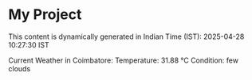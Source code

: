 # My Project

This content is dynamically generated in Indian Time (IST): 2025-04-28 10:27:30 IST


Current Weather in Coimbatore:
Temperature: 31.88 °C
Condition: few clouds
